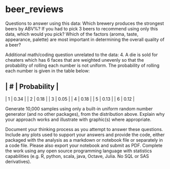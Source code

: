 # beer_reviews

Questions to answer using this data:
Which brewery produces the strongest beers by ABV%?
If you had to pick 3 beers to recommend using only this data, which would you pick?
Which of the factors (aroma, taste, appearance, palette) are most important in determining the overall quality of a beer?

Additional math/coding question unrelated to the data:
4. A die is sold for cheaters which has 6 faces that are weighted unevenly so that the probability of rolling each number is not uniform. The probability of rolling each number is given in the table below:

| # | Probability |
-----------------------------
|    1   	|     0.34    |
|    2  |     0.18    |
|    3  |     0.05   	|
|    4  |     0.18    |
|    5  |     0.13    |
|    6  |     0.12    |

Generate 10,000 samples using only a built-in uniform random number generator (and no other packages), from the distribution above. Explain why your approach works and illustrate with graphic(s) where appropriate.

Document your thinking process as you attempt to answer these questions. Include any plots used to support your answers and provide the code, either packaged with the analysis as a markdown or notebook file or separately in a code file.  Please also export your notebook and submit as PDF. Complete the work using any open source programming language with statistics capabilities (e.g. R, python, scala, java, Octave, Julia. No SQL or SAS derivatives).
